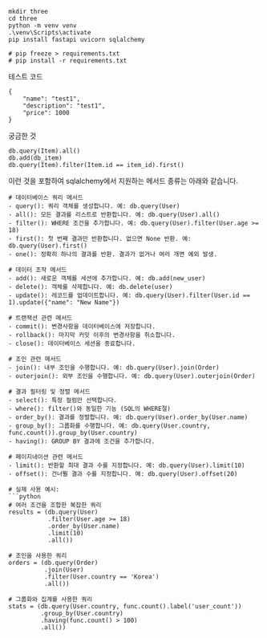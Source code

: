 
```
mkdir three
cd three
python -m venv venv
.\venv\Scripts\activate
pip install fastapi uvicorn sqlalchemy

# pip freeze > requirements.txt
# pip install -r requirements.txt
```

테스트 코드
```
{
    "name": "test1",
    "description": "test1",
    "price": 1000
}
```

궁금한 것

```
db.query(Item).all()
db.add(db_item)
db.query(Item).filter(Item.id == item_id).first()
```

이런 것을 포함하여 sqlalchemy에서 지원하는 메서드 종류는 아래와 같습니다.
```
# 데이터베이스 쿼리 메서드
- query(): 쿼리 객체를 생성합니다. 예: db.query(User)
- all(): 모든 결과를 리스트로 반환합니다. 예: db.query(User).all()
- filter(): WHERE 조건을 추가합니다. 예: db.query(User).filter(User.age >= 18)
- first(): 첫 번째 결과만 반환합니다. 없으면 None 반환. 예: db.query(User).first()
- one(): 정확히 하나의 결과를 반환. 결과가 없거나 여러 개면 예외 발생.

# 데이터 조작 메서드
- add(): 새로운 객체를 세션에 추가합니다. 예: db.add(new_user)
- delete(): 객체를 삭제합니다. 예: db.delete(user)
- update(): 레코드를 업데이트합니다. 예: db.query(User).filter(User.id == 1).update({"name": "New Name"})

# 트랜잭션 관련 메서드
- commit(): 변경사항을 데이터베이스에 저장합니다.
- rollback(): 마지막 커밋 이후의 변경사항을 취소합니다.
- close(): 데이터베이스 세션을 종료합니다.

# 조인 관련 메서드
- join(): 내부 조인을 수행합니다. 예: db.query(User).join(Order)
- outerjoin(): 외부 조인을 수행합니다. 예: db.query(User).outerjoin(Order)

# 결과 필터링 및 정렬 메서드
- select(): 특정 컬럼만 선택합니다.
- where(): filter()와 동일한 기능 (SQL의 WHERE절)
- order_by(): 결과를 정렬합니다. 예: db.query(User).order_by(User.name)
- group_by(): 그룹화를 수행합니다. 예: db.query(User.country, func.count()).group_by(User.country)
- having(): GROUP BY 결과에 조건을 추가합니다.

# 페이지네이션 관련 메서드
- limit(): 반환할 최대 결과 수를 지정합니다. 예: db.query(User).limit(10)
- offset(): 건너뛸 결과 수를 지정합니다. 예: db.query(User).offset(20)

# 실제 사용 예시:
```python
# 여러 조건을 조합한 복잡한 쿼리
results = (db.query(User)
           .filter(User.age >= 18)
           .order_by(User.name)
           .limit(10)
           .all())

# 조인을 사용한 쿼리
orders = (db.query(Order)
          .join(User)
          .filter(User.country == 'Korea')
          .all())

# 그룹화와 집계를 사용한 쿼리
stats = (db.query(User.country, func.count().label('user_count'))
         .group_by(User.country)
         .having(func.count() > 100)
         .all())
```